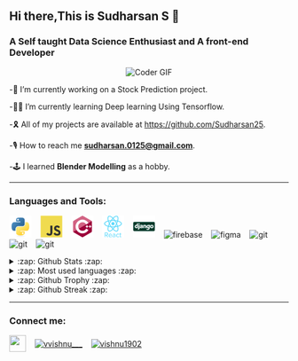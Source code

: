 ## Hi there,This is Sudharsan S 👋
### A Self taught Data Science Enthusiast and A front-end Developer
<p align="center">
    <img src="https://i.pinimg.com/originals/fc/71/63/fc71635c7f1b09ed30413f59bb749582.gif" alt="Coder GIF" width="350" height="250">
</p>

-🏢 I’m currently working on a Stock Prediction project.

-👨‍🎓 I’m currently learning Deep learning Using Tensorflow.

-🎗️ All of my projects are available at https://github.com/Sudharsan25.

-🎙️ How to reach me **sudharsan.0125@gmail.com**.

-🕹️ I learned **Blender Modelling** as a hobby.

---

### Languages and Tools:

<p align="left">
    <img src="https://raw.githubusercontent.com/devicons/devicon/master/icons/python/python-original.svg" alt="python" width="40" height="40"/> &nbsp;&nbsp;
    <img src="https://raw.githubusercontent.com/devicons/devicon/master/icons/javascript/javascript-original.svg" alt="javascript" width="40" height="40"/> &nbsp;&nbsp;
    <img src="https://raw.githubusercontent.com/devicons/devicon/master/icons/cplusplus/cplusplus-original.svg" alt="cplusplus" width="40" height="40"/> &nbsp;&nbsp;
    <img src="https://raw.githubusercontent.com/devicons/devicon/master/icons/react/react-original-wordmark.svg" alt="react" width="40" height="40"/> &nbsp;&nbsp;
    <img src="https://raw.githubusercontent.com/devicons/devicon/master/icons/django/django-original.svg" alt="django" width="40" height="40"/> &nbsp;&nbsp;
    <img src="https://www.vectorlogo.zone/logos/firebase/firebase-icon.svg" alt="firebase" width="40" height="40"/> &nbsp;&nbsp;
    <img src="https://www.vectorlogo.zone/logos/figma/figma-icon.svg" alt="figma" width="40" height="40"/> &nbsp;&nbsp;
    <img src="https://www.vectorlogo.zone/logos/git-scm/git-scm-icon.svg" alt="git" width="40" height="40"/> &nbsp;&nbsp;
  <img src="https://seeklogo.com/images/S/scikit-learn-logo-8766D07E2E-seeklogo.com.png" alt="git" width="40" height="40"/> &nbsp;&nbsp;
  <img src="https://seeklogo.com/images/F/flask-logo-44C507ABB7-seeklogo.com.png" alt="git" width="40" height="40"/> &nbsp;&nbsp;
  
  

<details>
  <summary>:zap: Github Stats :zap:</summary>
  <p>&nbsp;<img align="center" src="https://github-readme-stats.vishnuramv.vercel.app/api?username=Sudharsan25&show_icons=true" alt="Sudharsan" /></p>
</details>

<details>
  <summary>:zap: Most used languages :zap:</summary>
  <p><img align="center" src="https://github-readme-stats.vercel.app/api/top-langs/?username=Sudharsan25&layout=compact&hide=html" alt="Sudharsan" /></p>
</details>

<details>
    <summary>:zap: Github Trophy :zap:</summary>
    <p align="left"> <a href="https://github.com/ryo-ma/github-profile-trophy"><img src="https://github-profile-trophy.vercel.app/?username=Sudharsan25" alt="Sudharsan" /></a> </p>
</details>
<details>
    <summary>:zap: Github Streak :zap:</summary>
    <p><img align="center" src="https://github-readme-streak-stats.herokuapp.com/?user=Sudharsan25&" alt="Sudharsan" /></p>
</details>

---

### Connect me:
<a href="https://github.com/Sudharsan25" target="blank"><img align="center" src="https://seeklogo.com/images/G/github-logo-7880D80B8D-seeklogo.com.png" height="30" width="30"/></a>&nbsp;&nbsp;&nbsp;
<a href="https://www.instagram.com/sudhar._.san/" target="blank"><img align="center" src="https://seeklogo.com/images/I/instagram-new-2016-logo-D9D42A0AD4-seeklogo.com.png" alt="vvishnu___" height="30" width="30" /></a>&nbsp;&nbsp;&nbsp;
<a href="https://www.linkedin.com/in/sudharsan-s-151a0a1a2/" target="blank"><img align="center" src="https://seeklogo.com/images/L/linkedin-icon-logo-05B2880899-seeklogo.com.png" alt="vishnu1902" height="30" width="30" /></a>&nbsp;&nbsp;&nbsp;
